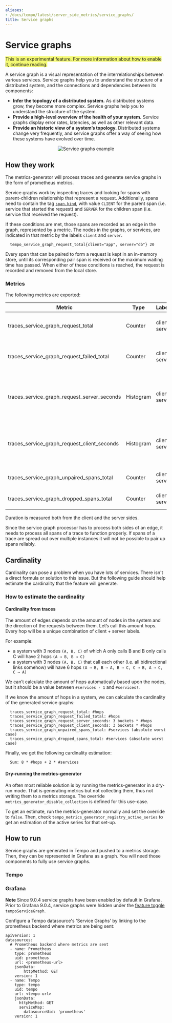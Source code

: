 ```yaml
---
aliases:
- /docs/tempo/latest/server_side_metrics/service_graphs/
title: Service graphs
---
```


# Service graphs

<span style="background-color:#f3f973;">This is an experimental feature. For more information about how to enable it, continue reading.</span>

A service graph is a visual representation of the interrelationships between various services.
Service graphs help you to understand the structure of a distributed system,
and the connections and dependencies between its components:

- **Infer the topology of a distributed system.**
  As distributed systems grow, they become more complex.
  Service graphs help you to understand the structure of the system.
- **Provide a high-level overview of the health of your system.**
  Service graphs display error rates, latencies, as well as other relevant data.
- **Provide an historic view of a system’s topology.**
  Distributed systems change very frequently,
  and service graphs offer a way of seeing how these systems have evolved over time.

<p align="center"><img src="../service-graphs.png" alt="Service graphs example"></p>

## How they work

The metrics-generator will process traces and generate service graphs in the form of prometheus metrics.

Service graphs work by inspecting traces and looking for spans with parent-children relationship that represent a request.
Additionally, spans need to contain the tag [`span.kind`](https://github.com/open-telemetry/opentelemetry-specification/blob/main/specification/trace/api.md#spankind),
with value `CLIENT` for the parent span (i.e. service that started the request) and `SERVER` for the children span (i.e. service that received the request).

If these conditions are met, those spans are recorded as an edge in the graph, represented by a metric.
The nodes in the graphs, or services, are indicated in that metric by the labels `client` and `server`.

```
  tempo_service_graph_request_total{client="app", server="db"} 20
```

Every span that can be paired to form a request is kept in an in-memory store,
until its corresponding pair span is received or the maximum waiting time has passed.
When either of these conditions is reached, the request is recorded and removed from the local store.

### Metrics

The following metrics are exported:

| Metric                                      | Type      | Labels         | Description                                                  |
|---------------------------------------------|-----------|----------------|--------------------------------------------------------------|
| traces_service_graph_request_total          | Counter   | client, server | Total count of requests between two nodes                    |
| traces_service_graph_request_failed_total   | Counter   | client, server | Total count of failed requests between two nodes             |
| traces_service_graph_request_server_seconds | Histogram | client, server | Time for a request between two nodes as seen from the server |
| traces_service_graph_request_client_seconds | Histogram | client, server | Time for a request between two nodes as seen from the client |
| traces_service_graph_unpaired_spans_total   | Counter   | client, server | Total count of unpaired spans                                |
| traces_service_graph_dropped_spans_total    | Counter   | client, server | Total count of dropped spans                                 |

Duration is measured both from the client and the server sides.

Since the service graph processor has to process both sides of an edge,
it needs to process all spans of a trace to function properly.
If spans of a trace are spread out over multiple instances it will not be possible to pair up spans reliably.

## Cardinality

Cardinality can pose a problem when you have lots of services.
There isn't a direct formula or solution to this issue.
But the following guide should help estimate the cardinality that the feature will generate.

### How to estimate the cardinality

#### Cardinality from traces

The amount of edges depends on the amount of nodes in the system and the direction of the requests between them.
Let’s call this amount hops. Every hop will be a unique combination of client + server labels.

For example:
- a system with 3 nodes `(A, B, C)` of which A only calls B and B only calls C will have 2 hops `(A → B, B → C)`
- a system with 3 nodes `(A, B, C)` that call each other (i.e. all bidirectional links somehow) will have 6 hops `(A → B, B → A, B → C, C → B, A → C, C → A)`

We can’t calculate the amount of hops automatically based upon the nodes,
but it should be a value between `#services - 1` and `#services!`.

If we know the amount of hops in a system, we can calculate the cardinality of the generated service graphs:

```
  traces_service_graph_request_total: #hops
  traces_service_graph_request_failed_total: #hops
  traces_service_graph_request_server_seconds: 3 buckets * #hops
  traces_service_graph_request_client_seconds: 3 buckets * #hops
  traces_service_graph_unpaired_spans_total: #services (absolute worst case)
  traces_service_graph_dropped_spans_total: #services (absolute worst case)
```

Finally, we get the following cardinality estimation:

```
  Sum: 8 * #hops + 2 * #services
```

#### Dry-running the metrics-generator

An often most reliable solution is by running the metrics-generator in a dry-run mode.
That is generating metrics but not collecting them, thus not writing them to a metrics storage.
The override `metrics_generator_disable_collection` is defined for this use-case.

To get an estimate, run the metrics-generator normally and set the override to `false`.
Then, check `tempo_metrics_generator_registry_active_series` to get an estimation of the active series for that set-up.

## How to run

Service graphs are generated in Tempo and pushed to a metrics storage.
Then, they can be represented in Grafana as a graph.
You will need those components to fully use service graphs.

### Tempo

<!-- TODO: Link to operations folder -->

### Grafana

**Note** Since 9.0.4 service graphs have been enabled by default in Grafana. Prior to Grafana 9.0.4, service graphs were hidden 
under the [feature toggle](https://grafana.com/docs/grafana/latest/setup-grafana/configure-grafana/#feature_toggles) `tempoServiceGraph`. 

Configure a Tempo datasource's 'Service Graphs' by linking to the prometheus backend where metrics are being sent:

```
apiVersion: 1
datasources:
  # Prometheus backend where metrics are sent
  - name: Prometheus
    type: prometheus
    uid: prometheus
    url: <prometheus-url>
    jsonData:
        httpMethod: GET
    version: 1
  - name: Tempo
    type: tempo
    uid: tempo
    url: <tempo-url>
    jsonData:
      httpMethod: GET
      serviceMap:
        datasourceUid: 'prometheus'
    version: 1
```

